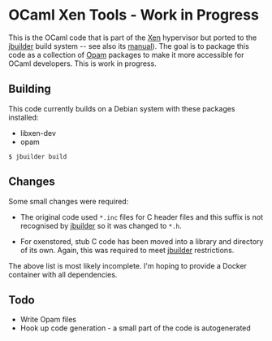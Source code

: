 
# OCaml Xen Tools - Work in Progress

This is the OCaml code that is part of the [Xen] hypervisor but ported
to the [jbuilder] build system -- see also its [manual]). The goal is to
package this code as a collection of [Opam] packages to make it more
accessible for OCaml developers. This is work in progress.

## Building

This code currently builds on a Debian system with these packages
installed:

* libxen-dev
* opam

```
$ jbuilder build
```

## Changes

Some small changes were required:

* The original code used `*.inc` files for C header files and this 
  suffix is not recognised by [jbuilder] so it was changed to `*.h`.

* For oxenstored, stub C code has been moved into a library and
  directory of its own. Again, this was required to meet [jbuilder]
  restrictions.

The above list is most likely incomplete. I'm hoping to provide a Docker
container with all dependencies.

## Todo

* Write Opam files
* Hook up code generation - a small part of the code is autogenerated


[OCaml]:      https://www.ocam.org/
[Xen]:        http://xenbits.xen.org/
[jbuilder]:   https://github.com/janestreet/jbuilder
[manual]:     https://jbuilder.readthedocs.io/en/latest/
[Opam]:       https://opam.ocaml.org/


